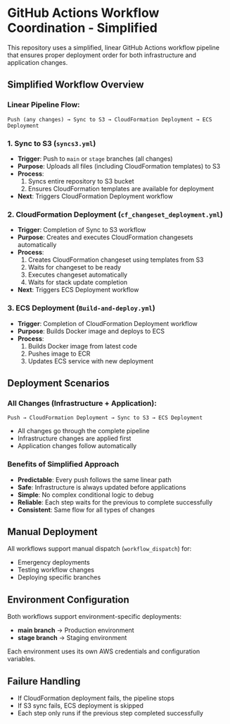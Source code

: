 # GitHub Actions Workflow Coordination - Simplified

This repository uses a simplified, linear GitHub Actions workflow pipeline that ensures proper deployment order for both infrastructure and application changes.

## Simplified Workflow Overview

### Linear Pipeline Flow:
```
Push (any changes) → Sync to S3 → CloudFormation Deployment → ECS Deployment
```

### 1. Sync to S3 (`syncs3.yml`)
- **Trigger**: Push to `main` or `stage` branches (all changes)
- **Purpose**: Uploads all files (including CloudFormation templates) to S3
- **Process**:
  1. Syncs entire repository to S3 bucket
  2. Ensures CloudFormation templates are available for deployment
- **Next**: Triggers CloudFormation Deployment workflow

### 2. CloudFormation Deployment (`cf_changeset_deployment.yml`)
- **Trigger**: Completion of Sync to S3 workflow
- **Purpose**: Creates and executes CloudFormation changesets automatically
- **Process**:
  1. Creates CloudFormation changeset using templates from S3
  2. Waits for changeset to be ready
  3. Executes changeset automatically  
  4. Waits for stack update completion
- **Next**: Triggers ECS Deployment workflow

### 3. ECS Deployment (`Build-and-deploy.yml`)
- **Trigger**: Completion of CloudFormation Deployment workflow
- **Purpose**: Builds Docker image and deploys to ECS
- **Process**:
  1. Builds Docker image from latest code
  2. Pushes image to ECR
  3. Updates ECS service with new deployment

## Deployment Scenarios

### All Changes (Infrastructure + Application):
```
Push → CloudFormation Deployment → Sync to S3 → ECS Deployment
```
- All changes go through the complete pipeline
- Infrastructure changes are applied first
- Application changes follow automatically

### Benefits of Simplified Approach

- **Predictable**: Every push follows the same linear path
- **Safe**: Infrastructure is always updated before applications
- **Simple**: No complex conditional logic to debug
- **Reliable**: Each step waits for the previous to complete successfully
- **Consistent**: Same flow for all types of changes

## Manual Deployment

All workflows support manual dispatch (`workflow_dispatch`) for:
- Emergency deployments
- Testing workflow changes
- Deploying specific branches

## Environment Configuration

Both workflows support environment-specific deployments:
- **main branch** → Production environment
- **stage branch** → Staging environment

Each environment uses its own AWS credentials and configuration variables.

## Failure Handling

- If CloudFormation deployment fails, the pipeline stops
- If S3 sync fails, ECS deployment is skipped
- Each step only runs if the previous step completed successfully
